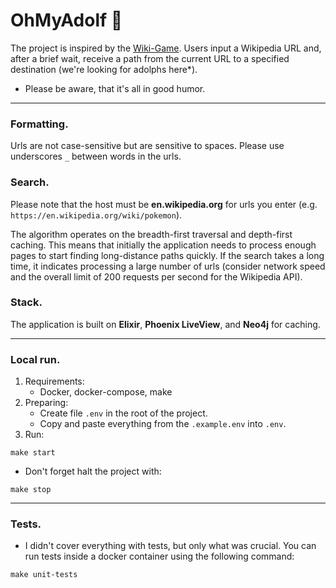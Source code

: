 # OhMyAdolf 🦃
The project is inspired by the [Wiki-Game](https://en.wikipedia.org/wiki/Wikipedia:Wiki_Game). Users input a Wikipedia URL and, after a brief wait, receive a path from the current URL to a specified destination (we're looking for adolphs here*). 

- Please be aware, that it's all in good humor.

----

### Formatting.
Urls are not case-sensitive but are sensitive to spaces. Please use underscores `_` between words in the urls.

### Search.
Please note that the host must be __en.wikipedia.org__ for urls you enter (e.g. `https://en.wikipedia.org/wiki/pokemon`).

The algorithm operates on the breadth-first traversal and depth-first caching. This means that initially the application needs to process enough pages to start finding long-distance paths quickly. If the search takes a long time, it indicates processing a large number of urls (consider network speed and the overall limit of 200 requests per second for the Wikipedia API).

### Stack.
The application is built on __Elixir__, __Phoenix LiveView__, and __Neo4j__ for caching.

---

### Local run.
1. Requirements:
    - Docker, docker-compose, make
2. Preparing:
    - Create file `.env` in the root of the project. 
    - Copy and paste everything from the `.example.env` into `.env`.
3. Run:
```
make start
```

- Don't forget halt the project with:
```
make stop
``` 

---

### Tests.
- I didn't cover everything with tests, but only what was crucial. You can run tests inside a docker container using the following command:
```
make unit-tests
```